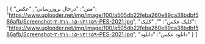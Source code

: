 [
  {
    "متن": "درحال بروزرسانی",
    "عکس": "https://www.uplooder.net/img/image/100/a505db22feba260e89ca38bdbf586afb/Screenshot-۲۰۲۱۱۰۱۵-۱۲۱۱۵۹-PES-2021.jpg",
    "کلیک عکس": "",
    "کلیک": "https://www.uplooder.net/img/image/100/a505db22feba260e89ca38bdbf586afb/Screenshot-۲۰۲۱۱۰۱۵-۱۲۱۱۵۹-PES-2021.jpg",
    "دانلود عکس": "دانلود"
  }
]
